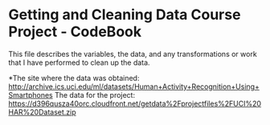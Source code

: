 Getting and Cleaning Data Course Project - CodeBook
=================================================
This file describes the variables, the data, and any transformations or work that I have performed to clean up the data.

*The site where the data was obtained:
http://archive.ics.uci.edu/ml/datasets/Human+Activity+Recognition+Using+Smartphones
The data for the project:
https://d396qusza40orc.cloudfront.net/getdata%2Fprojectfiles%2FUCI%20HAR%20Dataset.zip
